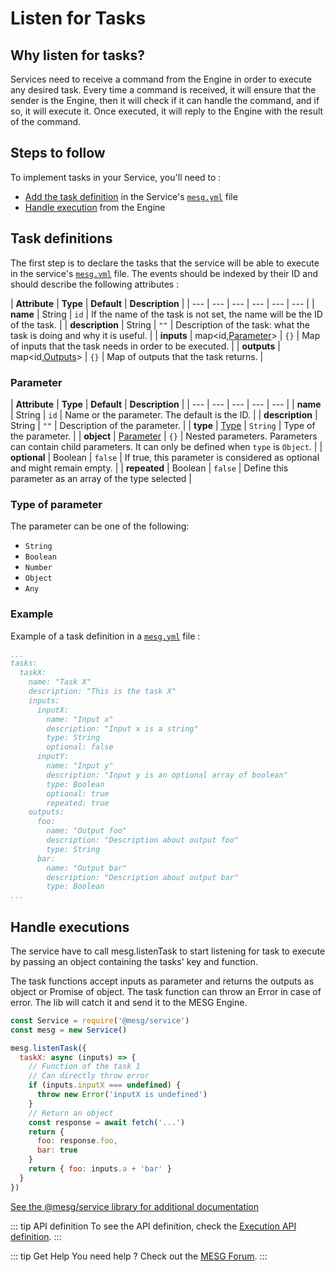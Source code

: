 # Listen for Tasks

## Why listen for tasks?

Services need to receive a command from the Engine in order to execute any desired task. Every time a command is received, it will ensure that the sender is the Engine, then it will check if it can handle the command, and if so, it will execute it. Once executed, it will reply to the Engine with the result of the command.

## Steps to follow

To implement tasks in your Service, you'll need to :

* [Add the task definition](#task-definitions) in the Service's [`mesg.yml`](service-file.md) file
* [Handle execution](#handle-executions) from the Engine

## Task definitions

The first step is to declare the tasks that the service will be able to execute in the service's [`mesg.yml`](service-file.md) file. The events should be indexed by their ID and should describe the following attributes :

| **Attribute** | **Type** | **Default** | **Description** |
| --- | --- | --- | --- | --- | --- |
| **name** | <span class="type">String</span> | `id` | If the name of the task is not set, the name will be the ID of the task. |
| **description** | <span class="type">String</span> | `""` | Description of the task: what the task is doing and why it is useful. |
| **inputs** | <span class="type">map&lt;id,[Parameter](listen-for-tasks.md#parameter)&gt;</span> | `{}` | Map of inputs that the task needs in order to be executed. |
| **outputs** | <span class="type">map&lt;id,[Outputs](listen-for-tasks.md#parameter)&gt;</span> | `{}` | Map of outputs that the task returns. |

### Parameter

| **Attribute** | **Type** | **Default** | **Description** |
| --- | --- | --- | --- | --- |
| **name** | <span class="type">String</span> | `id` | Name or the parameter. The default is the ID. |
| **description** | <span class="type">String</span> | `""` | Description of the parameter. |
| **type** | <span class="type">[Type](listen-for-tasks.md#type-of-parameter)</span> | `String` | Type of the parameter. |
| **object** | <span class="type">[Parameter](listen-for-tasks.md#parameter)</span> | `{}` | Nested parameters. Parameters can contain child parameters. It can only be defined when `type` is `Object`. |
| **optional** | <span class="type">Boolean</span> | `false` | If true, this parameter is considered as optional and might remain empty. |
| **repeated** | <span class="type">Boolean</span> | `false` | Define this parameter as an array of the type selected |

### Type of parameter

The parameter can be one of the following:

* `String`
* `Boolean`
* `Number`
* `Object`
* `Any`

### Example

Example of a task definition in a [`mesg.yml`](/guide/service/service-file.md) file :

```yaml
...
tasks:
  taskX:
    name: "Task X"
    description: "This is the task X"
    inputs:
      inputX:
        name: "Input x"
        description: "Input x is a string"
        type: String
        optional: false
      inputY:
        name: "Input y"
        description: "Input y is an optional array of boolean"
        type: Boolean
        optional: true
        repeated: true
    outputs:
      foo:
        name: "Output foo"
        description: "Description about output foo"
        type: String
      bar:
        name: "Output bar"
        description: "Description about output bar"
        type: Boolean
...
```

## Handle executions

The service have to call mesg.listenTask to start listening for task to execute by passing an object containing the tasks' key and function.

The task functions accept inputs as parameter and returns the outputs as object or Promise of object. The task function can throw an Error in case of error. The lib will catch it and send it to the MESG Engine.


```javascript
const Service = require('@mesg/service')
const mesg = new Service()

mesg.listenTask({
  taskX: async (inputs) => {
    // Function of the task 1
    // Can directly throw error
    if (inputs.inputX === undefined) {
      throw new Error('inputX is undefined')
    }
    // Return an object
    const response = await fetch('...')
    return {
      foo: response.foo,
      bar: true
    }
    return { foo: inputs.a + 'bar' }
  }
})
```

[See the @mesg/service library for additional documentation](https://github.com/mesg-foundation/js-sdk/blob/master/packages/service/README.md)

::: tip API definition
To see the API definition, check the [Execution API definition](../../api/execution.md).
:::

::: tip Get Help
You need help ? Check out the <a href="https://forum.mesg.com" target="_blank">MESG Forum</a>.
:::